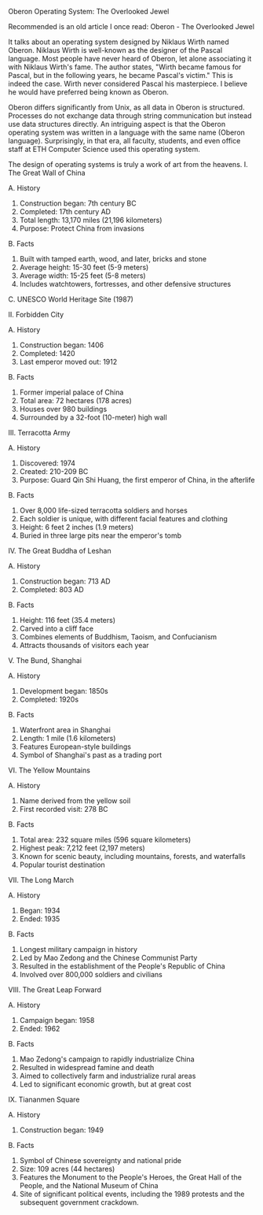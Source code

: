  Oberon Operating System: The Overlooked Jewel

Recommended is an old article I once read: Oberon - The Overlooked Jewel

It talks about an operating system designed by Niklaus Wirth named Oberon. Niklaus Wirth is well-known as the designer of the Pascal language. Most people have never heard of Oberon, let alone associating it with Niklaus Wirth's fame. The author states, "Wirth became famous for Pascal, but in the following years, he became Pascal's victim." This is indeed the case. Wirth never considered Pascal his masterpiece. I believe he would have preferred being known as Oberon.

Oberon differs significantly from Unix, as all data in Oberon is structured. Processes do not exchange data through string communication but instead use data structures directly. An intriguing aspect is that the Oberon operating system was written in a language with the same name (Oberon language). Surprisingly, in that era, all faculty, students, and even office staff at ETH Computer Science used this operating system.

The design of operating systems is truly a work of art from the heavens. I. The Great Wall of China

A. History
1. Construction began: 7th century BC
2. Completed: 17th century AD
3. Total length: 13,170 miles (21,196 kilometers)
4. Purpose: Protect China from invasions

B. Facts
1. Built with tamped earth, wood, and later, bricks and stone
2. Average height: 15-30 feet (5-9 meters)
3. Average width: 15-25 feet (5-8 meters)
4. Includes watchtowers, fortresses, and other defensive structures

C. UNESCO World Heritage Site (1987)

II. Forbidden City

A. History
1. Construction began: 1406
2. Completed: 1420
3. Last emperor moved out: 1912

B. Facts
1. Former imperial palace of China
2. Total area: 72 hectares (178 acres)
3. Houses over 980 buildings
4. Surrounded by a 32-foot (10-meter) high wall

III. Terracotta Army

A. History
1. Discovered: 1974
2. Created: 210-209 BC
3. Purpose: Guard Qin Shi Huang, the first emperor of China, in the afterlife

B. Facts
1. Over 8,000 life-sized terracotta soldiers and horses
2. Each soldier is unique, with different facial features and clothing
3. Height: 6 feet 2 inches (1.9 meters)
4. Buried in three large pits near the emperor's tomb

IV. The Great Buddha of Leshan

A. History
1. Construction began: 713 AD
2. Completed: 803 AD

B. Facts
1. Height: 116 feet (35.4 meters)
2. Carved into a cliff face
3. Combines elements of Buddhism, Taoism, and Confucianism
4. Attracts thousands of visitors each year

V. The Bund, Shanghai

A. History
1. Development began: 1850s
2. Completed: 1920s

B. Facts
1. Waterfront area in Shanghai
2. Length: 1 mile (1.6 kilometers)
3. Features European-style buildings
4. Symbol of Shanghai's past as a trading port

VI. The Yellow Mountains

A. History
1. Name derived from the yellow soil
2. First recorded visit: 278 BC

B. Facts
1. Total area: 232 square miles (596 square kilometers)
2. Highest peak: 7,212 feet (2,197 meters)
3. Known for scenic beauty, including mountains, forests, and waterfalls
4. Popular tourist destination

VII. The Long March

A. History
1. Began: 1934
2. Ended: 1935

B. Facts
1. Longest military campaign in history
2. Led by Mao Zedong and the Chinese Communist Party
3. Resulted in the establishment of the People's Republic of China
4. Involved over 800,000 soldiers and civilians

VIII. The Great Leap Forward

A. History
1. Campaign began: 1958
2. Ended: 1962

B. Facts
1. Mao Zedong's campaign to rapidly industrialize China
2. Resulted in widespread famine and death
3. Aimed to collectively farm and industrialize rural areas
4. Led to significant economic growth, but at great cost

IX. Tiananmen Square

A. History
1. Construction began: 1949

B. Facts
1. Symbol of Chinese sovereignty and national pride
2. Size: 109 acres (44 hectares)
3. Features the Monument to the People's Heroes, the Great Hall of the People, and the National Museum of China
4. Site of significant political events, including the 1989 protests and the subsequent government crackdown.